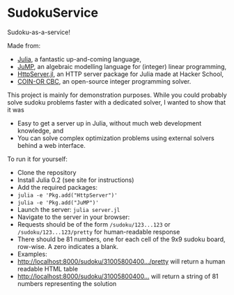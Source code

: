 SudokuService
=============

Sudoku-as-a-service!

Made from:

* [Julia](http://julialang.org), a fantastic up-and-coming language,
* [JuMP](https://github.com/IainNZ/JuMP.jl), an algebraic modelling language for (integer) linear programming,
* [HttpServer.jl](https://github.com/hackerschool/HttpServer.jl), an HTTP server package for Julia made at Hacker School,
* [COIN-OR CBC](https://projects.coin-or.org/Cbc), an open-source integer programming solver.

This project is mainly for demonstration purposes. While you could probably solve sudoku problems faster with a dedicated solver, I wanted to show that it was
 
* Easy to get a server up in Julia, without much web development knowledge, and
* You can solve complex optimization problems using external solvers behind a web interface.

To run it for yourself:
* Clone the repository
* Install Julia 0.2 (see site for instructions)
* Add the required packages:
 * ``julia -e 'Pkg.add("HttpServer")'``
 * ``julia -e 'Pkg.add("JuMP")'``
* Launch the server: ``julia server.jl``
* Navigate to the server in your browser:
 * Requests should be of the form ``/sudoku/123...123`` or ``/sudoku/123...123/pretty`` for human-readable response
 * There should be 81 numbers, one for each cell of the 9x9 sudoku board, row-wise. A zero indicates a blank.
 * Examples:
  * [http://localhost:8000/sudoku/31005800400.../pretty](http://localhost:8000/sudoku/310058004009320000025104090000000389008000500546000000080203650000071400700480021/pretty) will return a human readable HTML table
  * [http://localhost:8000/sudoku/31005800400...](http://localhost:8000/sudoku/310058004009320000025104090000000389008000500546000000080203650000071400700480021) will return a string of 81 numbers representing the solution
